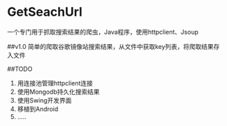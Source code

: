 # GetSeachUrl
一个专门用于抓取搜索结果的爬虫，Java程序，使用httpclient、Jsoup

##v1.0
简单的爬取谷歌镜像站搜索结果，从文件中获取key列表，将爬取结果存入文件


##TODO

 1. 用连接池管理httpclient连接
 2. 使用Mongodb持久化搜索结果
 3. 使用Swing开发界面
 4. 移植到Android
 5. .....

